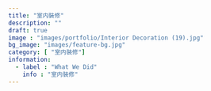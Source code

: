```yaml
---
title: "室内裝修"
description: ""
draft: true
image : "images/portfolio/Interior Decoration (19).jpg"
bg_image: "images/feature-bg.jpg"
category: [ "室内裝修"]
information:
  - label : "What We Did"
    info : "室内裝修"
---
```



